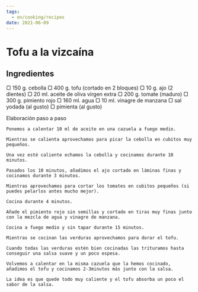 ```yaml
---
tags:
  - on/cooking/recipes
date: 2021-06-09
---
```

# Tofu a la vizcaína

## Ingredientes

▢ 150 g. cebolla
▢ 400 g. tofu (cortado en 2 bloques)
▢ 10 g. ajo (2 dientes)
▢ 20 ml. aceite de oliva virgen extra
▢ 200 g. tomate (maduro)
▢ 300 g. pimiento rojo
▢ 160 ml. agua
▢ 10 ml. vinagre de manzana
▢ sal yodada (al gusto)
▢ pimienta (al gusto)


Elaboración paso a paso

```
Ponemos a calentar 10 ml de aceite en una cazuela a fuego medio.
```

```
Mientras se calienta aprovechamos para picar la cebolla en cubitos muy pequeños.
```

```
Una vez esté caliente echamos la cebolla y cocinamos durante 10 minutos.
```

```
Pasados los 10 minutos, añadimos el ajo cortado en láminas finas y cocinamos durante 3 minutos.
```

```
Mientras aprovechamos para cortar los tomates en cubitos pequeños (si puedes pelarlos antes mucho mejor).
```

```
Cocina durante 4 minutos.
```

```
Añade el pimiento rojo sin semillas y cortado en tiras muy finas junto con la mezcla de agua y vinagre de manzana.
```

```
Cocina a fuego medio y sin tapar durante 15 minutos.
```

```
Mientras se cocinan las verduras aprovechamos para dorar el tofu.
```

```
Cuando todas las verduras estén bien cocinadas las trituramos hasta conseguir una salsa suave y un poco espesa.
```

```
Volvemos a calentar en la misma cazuela que la hemos cocinado, añadimos el tofu y cocinamos 2-3minutos más junto con la salsa.
```

```
La idea es que quede todo muy caliente y el tofu absorba un poco el sabor de la salsa.
```


